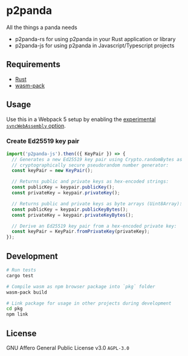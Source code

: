 # p2panda

All the things a panda needs

* p2panda-rs for using p2panda in your Rust application or library
* p2panda-js for using p2panda in Javascript/Typescript projects

## Requirements

* [Rust](https://www.rust-lang.org/learn/get-started)
* [wasm-pack](https://rustwasm.github.io/wasm-pack/installer/)

## Usage

Use this in a Webpack 5 setup by enabling the [experimental `syncWebAssembly`
option](https://webpack.js.org/configuration/experiments/).

### Create Ed25519 key pair

```js
import('p2panda-js').then(({ KeyPair }) => {
  // Generates a new Ed25519 key pair using Crypto.randomBytes as
  // cryptographically secure pseudorandom number generator:
  const keyPair = new KeyPair();

  // Returns public and private keys as hex-encoded strings:
  const publicKey = keypair.publicKey();
  const privateKey = keypair.privateKey();

  // Returns public and private keys as byte arrays (Uint8Array):
  const publicKey = keypair.publicKeyBytes();
  const privateKey = keypair.privateKeyBytes();

  // Derive an Ed25519 key pair from a hex-encoded private key:
  const keyPair = KeyPair.fromPrivateKey(privateKey);
});
```

## Development

```bash
# Run tests
cargo test

# Compile wasm as npm browser package into `pkg` folder
wasm-pack build

# Link package for usage in other projects during development
cd pkg
npm link
```

## License

GNU Affero General Public License v3.0 `AGPL-3.0`
